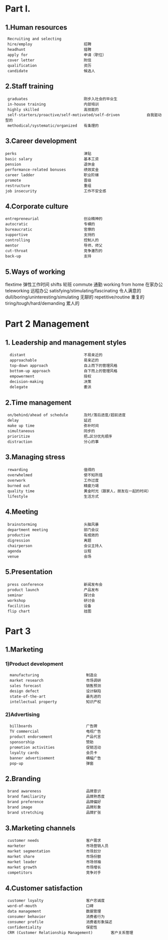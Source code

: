 # Part I. 
## 1.Human resources  
     Recruiting and selecting  
     hire/employ                       招聘 
     headhunt                          猎聘 
     apply for                         申请（职位） 
     cover letter                      附信  
     qualification                     资历 
     candidate                         候选人 
     
## 2.Staff training  
     graduates                         刚步入社会的毕业生
     in-house training                 内部培训 
     highly skilled                    高技能的 
     self-starters/proactive/self-motivated/self-driven            自我驱动型的 
     methodical/systematic/organized   有条理的 
     
## 3.Career development  
    perks                              津贴 
    basic salary                       基本工资 
    pension                            退休金 
    performance-related bonuses        绩效奖金 
    career ladder                      职业阶梯 
    promote                            晋级 
    restructure                        重组  
    job insecurity                     工作不安全感 
    
## 4.Corporate culture  
    entrepreneurial                    创业精神的 
    autocratic                         专横的 
    bureaucratic                       官僚的 
    supportive                         支持的 
    controlling                        控制人的 
    mentor                             导师，师父 
    cut-throat                         竞争激烈的 
    back-up                            支持  
 
 ## 5.Ways of working 
   flextime                            弹性工作时间 
   shifts                              轮班 
   commute                             通勤 
   working from home                   在家办公 
   teleworking                         远程办公 
   satisfying/stimulating/fascinating  令人满意的 
   dull/boring/uninteresting/simulating 无聊的 
   repetitive/routine                  重复的 
   tiring/tough/hard/demanding         累人的 
   
# Part 2 Management  
## 1. Leadership and management styles  
      distant                          不易亲近的 
      approachable                     易亲近的 
      top-down approach                自上而下的管理风格 
      bottom-up approach               自下而上的管理风格 
      empowerment                      授权 
      decision-making                  决策 
      delegate                         委派 

## 2.Time management  
     on/behind/ahead of schedule       及时/落后进度/超前进度 
     delay                             延迟 
     make up time                      弥补时间 
     simultaneous                      同步的 
     prioritize                        把…区分优先顺序 
     distraction                       分心的事 
     
## 3.Managing stress  
     rewarding                         值得的 
     overwhelmed                       使不知所措 
     overwork                          工作过度 
     burned out                        精疲力竭 
     quality time                      黄金时光（跟家人，朋友在一起的时间） 
     lifestyle                         生活方式 
     
## 4.Meeting  
     brainstorming                     头脑风暴 
     department meeting                部门会议 
     productive                        有成效的 
     digression                        离题 
     chairperson                       会议主持人 
     agenda                            议程 
     venue                             会场 

## 5.Presentation  
     press conference                  新闻发布会 
     product launch                    产品发布 
     seminar                           探讨会  
     workshop                          研讨会 
     facilities                        设备 
     flip chart                        挂图 

# Part 3
## 1.Marketing  
### 1)Product development  
      manufacturing                     制造业 
      market research                   市场调研 
      sales forecast                    销售预测 
      design defect                     设计缺陷 
      state-of-the-art                  最先进的 
      intellectual property             知识产权 
### 2)Advertising 
      billboards                        广告牌 
      TV commercial                     电视广告 
      product endorsement               产品代言 
      sponsorship                       赞助 
      promotion activities              促销活动 
      loyalty cards                     会员卡 
      banner advertisement              横幅广告 
      pop-up                            弹窗 

## 2.Branding  
     brand awareness                    品牌意识   
     brand familiarity                  品牌熟悉度 
     brand preference                   品牌偏好   
     brand image                        品牌形象 
     brand stretching                   品牌扩张 
     
## 3.Marketing channels  
     customer needs                     客户需求   
     marketer                           市场营销人员 
     market segmentation                市场划分 
     market share                       市场份额       
     market leader                      市场领袖 
     market growth                      市场增长 
     competitors                        竞争对手

## 4.Customer satisfaction  
     customer loyalty                   客户忠诚度 
     word-of-mouth                      口碑 
     data management                    数据管理 
     consumer behavior                  消费者行为 
     consumer profile                   消费者形象描述 
     confidentiality                    保密性 
     CRM (Customer Relationship Management)        客户关系管理






















